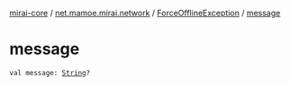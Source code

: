 [mirai-core](../../index.md) / [net.mamoe.mirai.network](../index.md) / [ForceOfflineException](index.md) / [message](./message.md)

# message

`val message: `[`String`](https://kotlinlang.org/api/latest/jvm/stdlib/kotlin/-string/index.html)`?`
